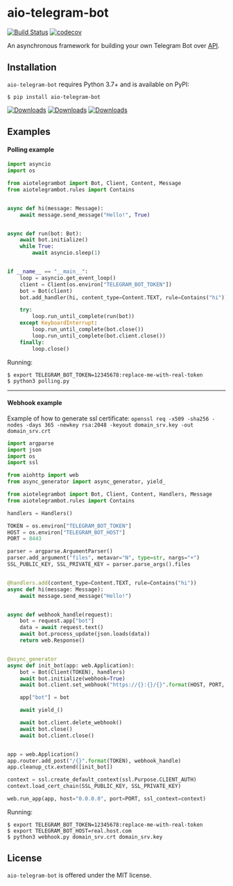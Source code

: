 # aio-telegram-bot
[![Build Status](https://travis-ci.org/v-v-vishnevskiy/aio-telegram-bot.svg?branch=master)](https://travis-ci.org/v-v-vishnevskiy/aio-telegram-bot)
[![codecov](https://codecov.io/gh/v-v-vishnevskiy/aio-telegram-bot/branch/master/graph/badge.svg)](https://codecov.io/gh/v-v-vishnevskiy/aio-telegram-bot)

An asynchronous framework for building your own Telegram Bot over [API](https://core.telegram.org/bots/api).


## Installation
`aio-telegram-bot` requires Python 3.7+ and is available on PyPI:
```
$ pip install aio-telegram-bot
```

[![Downloads](https://pepy.tech/badge/aio-telegram-bot)](https://pepy.tech/project/aio-telegram-bot)
[![Downloads](https://pepy.tech/badge/aio-telegram-bot/month)](https://pepy.tech/project/aio-telegram-bot/month)
[![Downloads](https://pepy.tech/badge/aio-telegram-bot/week)](https://pepy.tech/project/aio-telegram-bot/week)


## Examples

#### Polling example

```python
import asyncio
import os

from aiotelegrambot import Bot, Client, Content, Message
from aiotelegrambot.rules import Contains


async def hi(message: Message):
    await message.send_message("Hello!", True)


async def run(bot: Bot):
    await bot.initialize()
    while True:
        await asyncio.sleep(1)


if __name__ == "__main__":
    loop = asyncio.get_event_loop()
    client = Client(os.environ["TELEGRAM_BOT_TOKEN"])
    bot = Bot(client)
    bot.add_handler(hi, content_type=Content.TEXT, rule=Contains("hi"))

    try:
        loop.run_until_complete(run(bot))
    except KeyboardInterrupt:
        loop.run_until_complete(bot.close())
        loop.run_until_complete(bot.client.close())
    finally:
        loop.close()
```

Running:

```
$ export TELEGRAM_BOT_TOKEN=12345678:replace-me-with-real-token
$ python3 polling.py
```

---

#### Webhook example

Example of how to generate ssl certificate:
`openssl req -x509 -sha256 -nodes -days 365 -newkey rsa:2048 -keyout domain_srv.key -out domain_srv.crt`

```python
import argparse
import json
import os
import ssl

from aiohttp import web
from async_generator import async_generator, yield_

from aiotelegrambot import Bot, Client, Content, Handlers, Message
from aiotelegrambot.rules import Contains

handlers = Handlers()

TOKEN = os.environ["TELEGRAM_BOT_TOKEN"]
HOST = os.environ["TELEGRAM_BOT_HOST"]
PORT = 8443

parser = argparse.ArgumentParser()
parser.add_argument("files", metavar="N", type=str, nargs="+")
SSL_PUBLIC_KEY, SSL_PRIVATE_KEY = parser.parse_args().files


@handlers.add(content_type=Content.TEXT, rule=Contains("hi"))
async def hi(message: Message):
    await message.send_message("Hello!")


async def webhook_handle(request):
    bot = request.app["bot"]
    data = await request.text()
    await bot.process_update(json.loads(data))
    return web.Response()


@async_generator
async def init_bot(app: web.Application):
    bot = Bot(Client(TOKEN), handlers)
    await bot.initialize(webhook=True)
    await bot.client.set_webhook("https://{}:{}/{}".format(HOST, PORT, TOKEN), certificate=SSL_PUBLIC_KEY)

    app["bot"] = bot

    await yield_()

    await bot.client.delete_webhook()
    await bot.close()
    await bot.client.close()


app = web.Application()
app.router.add_post("/{}".format(TOKEN), webhook_handle)
app.cleanup_ctx.extend([init_bot])

context = ssl.create_default_context(ssl.Purpose.CLIENT_AUTH)
context.load_cert_chain(SSL_PUBLIC_KEY, SSL_PRIVATE_KEY)

web.run_app(app, host="0.0.0.0", port=PORT, ssl_context=context)
```

Running:
```
$ export TELEGRAM_BOT_TOKEN=12345678:replace-me-with-real-token
$ export TELEGRAM_BOT_HOST=real.host.com
$ python3 webhook.py domain_srv.crt domain_srv.key
```

## License
`aio-telegram-bot` is offered under the MIT license.
